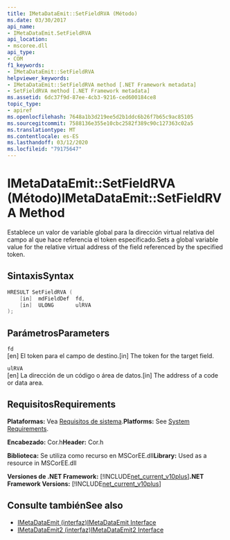 ```yaml
---
title: IMetaDataEmit::SetFieldRVA (Método)
ms.date: 03/30/2017
api_name:
- IMetaDataEmit.SetFieldRVA
api_location:
- mscoree.dll
api_type:
- COM
f1_keywords:
- IMetaDataEmit::SetFieldRVA
helpviewer_keywords:
- IMetaDataEmit::SetFieldRVA method [.NET Framework metadata]
- SetFieldRVA method [.NET Framework metadata]
ms.assetid: 6dc37f9d-87ee-4cb3-9216-ced600184ce8
topic_type:
- apiref
ms.openlocfilehash: 7648a1b3d219ee5d2b1ddc6b26f7b65c9ac85105
ms.sourcegitcommit: 7588136e355e10cbc2582f389c90c127363c02a5
ms.translationtype: MT
ms.contentlocale: es-ES
ms.lasthandoff: 03/12/2020
ms.locfileid: "79175647"
---
```

# <a name="imetadataemitsetfieldrva-method"></a><span data-ttu-id="71de6-102">IMetaDataEmit::SetFieldRVA (Método)</span><span class="sxs-lookup"><span data-stu-id="71de6-102">IMetaDataEmit::SetFieldRVA Method</span></span>
<span data-ttu-id="71de6-103">Establece un valor de variable global para la dirección virtual relativa del campo al que hace referencia el token especificado.</span><span class="sxs-lookup"><span data-stu-id="71de6-103">Sets a global variable value for the relative virtual address of the field referenced by the specified token.</span></span>  
  
## <a name="syntax"></a><span data-ttu-id="71de6-104">Sintaxis</span><span class="sxs-lookup"><span data-stu-id="71de6-104">Syntax</span></span>  
  
```cpp  
HRESULT SetFieldRVA (
    [in]  mdFieldDef  fd,
    [in]  ULONG       ulRVA
);  
```  
  
## <a name="parameters"></a><span data-ttu-id="71de6-105">Parámetros</span><span class="sxs-lookup"><span data-stu-id="71de6-105">Parameters</span></span>  
 `fd`  
 <span data-ttu-id="71de6-106">[en] El token para el campo de destino.</span><span class="sxs-lookup"><span data-stu-id="71de6-106">[in] The token for the target field.</span></span>  
  
 `ulRVA`  
 <span data-ttu-id="71de6-107">[en] La dirección de un código o área de datos.</span><span class="sxs-lookup"><span data-stu-id="71de6-107">[in] The address of a code or data area.</span></span>  
  
## <a name="requirements"></a><span data-ttu-id="71de6-108">Requisitos</span><span class="sxs-lookup"><span data-stu-id="71de6-108">Requirements</span></span>  
 <span data-ttu-id="71de6-109">**Plataformas:** Vea [Requisitos de sistema](../../../../docs/framework/get-started/system-requirements.md).</span><span class="sxs-lookup"><span data-stu-id="71de6-109">**Platforms:** See [System Requirements](../../../../docs/framework/get-started/system-requirements.md).</span></span>  
  
 <span data-ttu-id="71de6-110">**Encabezado:** Cor.h</span><span class="sxs-lookup"><span data-stu-id="71de6-110">**Header:** Cor.h</span></span>  
  
 <span data-ttu-id="71de6-111">**Biblioteca:** Se utiliza como recurso en MSCorEE.dll</span><span class="sxs-lookup"><span data-stu-id="71de6-111">**Library:** Used as a resource in MSCorEE.dll</span></span>  
  
 <span data-ttu-id="71de6-112">**Versiones de .NET Framework:** [!INCLUDE[net_current_v10plus](../../../../includes/net-current-v10plus-md.md)]</span><span class="sxs-lookup"><span data-stu-id="71de6-112">**.NET Framework Versions:** [!INCLUDE[net_current_v10plus](../../../../includes/net-current-v10plus-md.md)]</span></span>  
  
## <a name="see-also"></a><span data-ttu-id="71de6-113">Consulte también</span><span class="sxs-lookup"><span data-stu-id="71de6-113">See also</span></span>

- [<span data-ttu-id="71de6-114">IMetaDataEmit (interfaz)</span><span class="sxs-lookup"><span data-stu-id="71de6-114">IMetaDataEmit Interface</span></span>](../../../../docs/framework/unmanaged-api/metadata/imetadataemit-interface.md)
- [<span data-ttu-id="71de6-115">IMetaDataEmit2 (interfaz)</span><span class="sxs-lookup"><span data-stu-id="71de6-115">IMetaDataEmit2 Interface</span></span>](../../../../docs/framework/unmanaged-api/metadata/imetadataemit2-interface.md)
